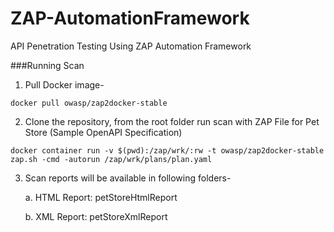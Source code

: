 # ZAP-AutomationFramework
API Penetration Testing Using ZAP Automation Framework

###Running Scan

1. Pull Docker image-
```
docker pull owasp/zap2docker-stable
```
2. Clone the repository, from the root folder run scan with ZAP File for Pet Store (Sample OpenAPI Specification)
```
docker container run -v $(pwd):/zap/wrk/:rw -t owasp/zap2docker-stable zap.sh -cmd -autorun /zap/wrk/plans/plan.yaml
```
3. Scan reports will be available in following folders- 
   
   a. HTML Report: petStoreHtmlReport 
   
   b. XML Report: petStoreXmlReport 
   
   
